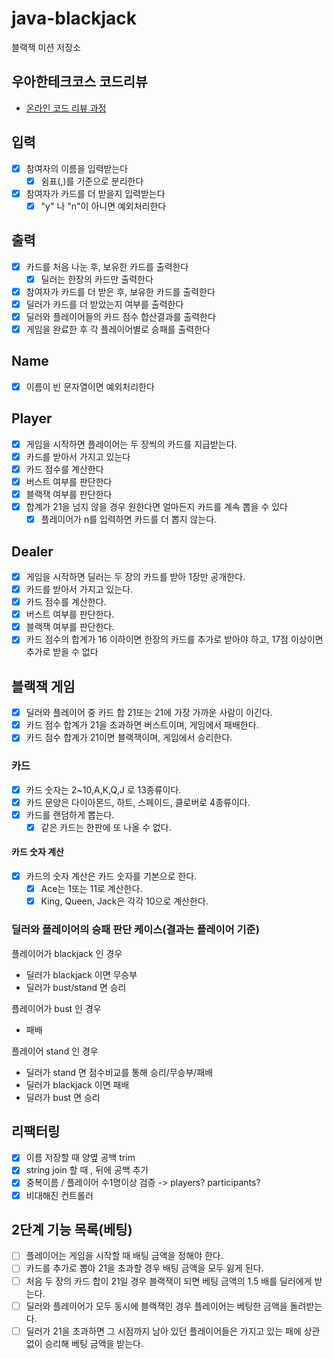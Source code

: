 # java-blackjack

블랙잭 미션 저장소

## 우아한테크코스 코드리뷰

- [온라인 코드 리뷰 과정](https://github.com/woowacourse/woowacourse-docs/blob/master/maincourse/README.md)

## 입력

- [x] 참여자의 이름을 입력받는다
    - [x] 쉼표(,)를 기준으로 분리한다
- [x] 참여자가 카드를 더 받을지 입력받는다
    - [x] "y" 나 "n"이 아니면 예외처리한다

## 출력

- [x] 카드를 처음 나눈 후, 보유한 카드를 출력한다
    - [x] 딜러는 한장의 카드만 출력한다
- [x] 참여자가 카드를 더 받은 후, 보유한 카드를 출력한다
- [x] 딜러가 카드를 더 받았는지 여부를 출력한다
- [x] 딜러와 플레이어들의 카드 점수 합산결과를 출력한다
- [x] 게임을 완료한 후 각 플레이어별로 승패를 출력한다

## Name

- [x] 이름이 빈 문자열이면 예외처리한다

## Player

- [x] 게임을 시작하면 플레이어는 두 장씩의 카드를 지급받는다.
- [x] 카드를 받아서 가지고 있는다
- [x] 카드 점수를 계산한다
- [x] 버스트 여부를 판단한다
- [x] 블랙잭 여부를 판단한다
- [x] 합계가 21을 넘지 않을 경우 원한다면 얼마든지 카드를 계속 뽑을 수 있다
    - [x] 플레이어가 n를 입력하면 카드를 더 뽑지 않는다.

## Dealer

- [x] 게임을 시작하면 딜러는 두 장의 카드를 받아 1장만 공개한다.
- [x] 카드를 받아서 가지고 있는다.
- [x] 카드 점수를 계산한다.
- [x] 버스트 여부를 판단한다.
- [x] 블랙잭 여부를 판단한다.
- [x] 카드 점수의 합계가 16 이하이면 한장의 카드를 추가로 받아야 하고, 17점 이상이면 추가로 받을 수 없다

## 블랙잭 게임

- [x] 딜러와 플레이어 중 카드 합 21또는 21에 가장 가까운 사람이 이긴다.
- [x] 카드 점수 합계가 21을 초과하면 버스트이며, 게임에서 패배한다.
- [x] 카드 점수 합계가 21이면 블랙잭이며, 게임에서 승리한다.

### 카드

- [x] 카드 숫자는 2~10,A,K,Q,J 로 13종류이다.
- [x] 카드 문양은 다이아몬드, 하트, 스페이드, 클로버로 4종류이다.
- [x] 카드를 랜덤하게 뽑는다.
    - [x] 같은 카드는 한판에 또 나올 수 없다.

#### 카드 숫자 계산

- [x] 카드의 숫자 계산은 카드 숫자를 기본으로 한다.
    - [x] Ace는 1또는 11로 계산한다.
    - [x] King, Queen, Jack은 각각 10으로 계산한다.

### 딜러와 플레이어의 승패 판단 케이스(결과는 플레이어 기준)

플레이어가 blackjack 인 경우

- 딜러가 blackjack 이면 무승부
- 딜러가 bust/stand 면 승리

플레이어가 bust 인 경우

- 패배

플레이어 stand 인 경우

- 딜러가 stand 면 점수비교를 통해 승리/무승부/패배
- 딜러가 blackjack 이면 패배
- 딜러가 bust 면 승리

## 리팩터링

- [x] 이름 저장할 때 양옆 공백 trim
- [x] string join 할 때 , 뒤에 공백 추가
- [x] 중복이름 / 플레이어 수1명이상 검증 -> players? participants?
- [x] 비대해진 컨트롤러

## 2단계 기능 목록(베팅)

- [ ] 플레이어는 게임을 시작할 때 배팅 금액을 정해야 한다.
- [ ] 카드를 추가로 뽑아 21을 초과할 경우 배팅 금액을 모두 잃게 된다.
- [ ] 처음 두 장의 카드 합이 21일 경우 블랙잭이 되면 베팅 금액의 1.5 배를 딜러에게 받는다.
- [ ] 딜러와 플레이어가 모두 동시에 블랙잭인 경우 플레이어는 베팅한 금액을 돌려받는다.
- [ ] 딜러가 21을 초과하면 그 시점까지 남아 있던 플레이어들은 가지고 있는 패에 상관 없이 승리해 베팅 금액을 받는다.
